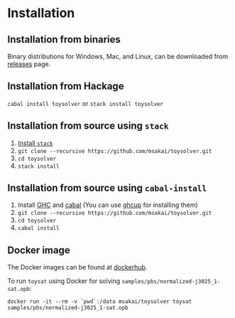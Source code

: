 # Installation

## Installation from binaries

Binary distributions for Windows, Mac, and Linux, can be downloaded from [releases](https://github.com/msakai/toysolver/releases) page.

## Installation from Hackage

`cabal install toysolver` or `stack install toysolver`

## Installation from source using `stack`

1. [Install `stack`](https://docs.haskellstack.org/en/stable/README/#how-to-install)
2. `git clone --recursive https://github.com/msakai/toysolver.git`
3. `cd toysolver`
4. `stack install`

## Installation from source using `cabal-install`

1. Install [GHC](https://www.haskell.org/ghc/) and [cabal](https://www.haskell.org/cabal/#install-upgrade) (You can use [ghcup](https://gitlab.haskell.org/haskell/ghcup-hs#installation) for installing them)
2. `git clone --recursive https://github.com/msakai/toysolver.git`
3. `cd toysolver`
4. `cabal install`

## Docker image

The Docker images can be found at [dockerhub](https://hub.docker.com/repository/docker/msakai/toysolver).

To run `toysat` using Docker for solving `samples/pbs/normalized-j3025_1-sat.opb`:

```
docker run -it --rm -v `pwd`:/data msakai/toysolver toysat samples/pbs/normalized-j3025_1-sat.opb
```
